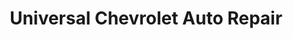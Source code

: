 ---
title: "Universal Chevrolet Auto Repair"
url: /wendell/universal-chevrolet-auto-repair/
shop: car repair
---